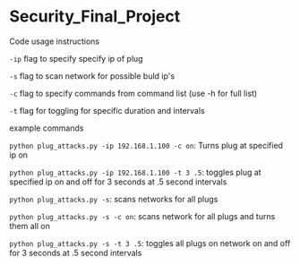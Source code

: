 # Security_Final_Project

Code usage instructions

`-ip` flag to specify specify ip of plug

`-s` flag to scan network for possible buld ip's

`-c` flag to specify commands from command list (use -h for full list)

`-t` flag for toggling for specific duration and intervals

example commands

`python plug_attacks.py -ip 192.168.1.100 -c on`: Turns plug at specified ip on

`python plug_attacks.py -ip 192.168.1.100 -t 3 .5`: toggles plug at specified ip on and off for 3 seconds at .5 second intervals

`python plug_attacks.py -s`: scans networks for all plugs

`python plug_attacks.py -s -c on`: scans network for all plugs and turns them all on

`python plug_attacks.py -s -t 3 .5`: toggles all plugs on network on and off for 3 seconds at .5 second intervals
